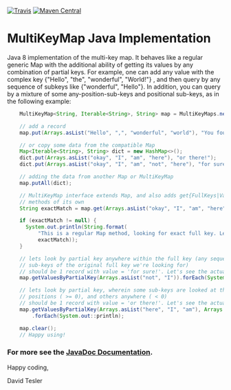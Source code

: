 [![Travis](https://img.shields.io/travis/protobufel/multikeymapjava.svg?style=plastic)](https://travis-ci.org/protobufel/multikeymapjava)
[![Maven Central](https://img.shields.io/maven-central/v/com.github.protobufel/multikeymapjava.svg?style=plastic)](https://search.maven.org/#search%7Cga%7C1%7Cprotobufel)

# MultiKeyMap Java Implementation #

Java 8 implementation of the multi-key map.  It behaves like a regular generic Map with the additional ability of getting its values 
by any combination of partial keys. For example, one can add any value with the complex key {"Hello", "the", "wonderful", "World!"} , 
and then query by any sequence of subkeys like {"wonderful", "Hello"}. In addition, you can query by a mixture of some 
any-position-sub-keys and positional sub-keys, as in the following example: 

```java
    MultiKeyMap<String, Iterable<String>, String> map = MultiKeyMaps.newMultiKeyMap();

    // add a record
    map.put(Arrays.asList("Hello", ",", "wonderful", "world"), "You found me!");

    // or copy some data from the compatible Map
    Map<Iterable<String>, String> dict = new HashMap<>();
    dict.put(Arrays.asList("okay", "I", "am", "here"), "or there!");
    dict.put(Arrays.asList("okay", "I", "am", "not", "here"), "for sure!");

    // adding the data from another Map or MultiKeyMap
    map.putAll(dict);

    // MultiKeyMap interface extends Map, and also adds get{FullKeys|Values|Entries}ByPartialKey
    // methods of its own
    String exactMatch = map.get(Arrays.asList("okay", "I", "am", "here"));

    if (exactMatch != null) {
      System.out.println(String.format(
          "This is a regular Map method, looking for exact full key. Let's see the actual value: %s",
          exactMatch));
    }

    // lets look by partial key anywhere within the full key (any sequence in any order of some
    // sub-keys of the original full key we're looking for)
    // should be 1 record with value = 'for sure!'. Let's see the actual one:
    map.getValuesByPartialKey(Arrays.asList("not", "I")).forEach(System.out::println);

    // lets look by partial key, wherein some sub-keys are looked at the particular 0-based
    // positions ( >= 0), and others anywhere ( < 0)
    // should be 1 record with value = 'or there!'. Let's see the actual one:
    map.getValuesByPartialKey(Arrays.asList("here", "I", "am"), Arrays.asList(3, -1, -1))
        .forEach(System.out::println);

    map.clear();
    // Happy using!

```

### For more see the [JavaDoc Documentation](https://protobufel.github.io/multikeymapjava/javadoc/ "JavaDoc and more").  

Happy coding,

David Tesler
